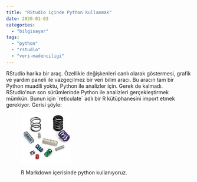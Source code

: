 ```yaml
---
title: "RStudio içinde Python Kullanmak"
date: 2020-01-03
categories: 
  - "bilgisayar"
tags: 
  - "python"
  - "rstudio"
  - "veri-madenciligi"
---
```


RStudio harika bir araç. Özellikle değişkenleri canlı olarak göstermesi, grafik ve yardım paneli ile vazgeçilmez bir veri bilim aracı. Bu aracın tam bir Python muadili yoktu, Python ile analizler için. Gerek de kalmadı. RStudio'nun son sürümlerinde Python ile analizleri gerçekleştirmek mümkün. Bunun için \`reticulate\` adlı bir R kütüphanesini import etmek gerekiyor. Gerisi şöyle:

<figure>

![](/images/image-5.png)

<figcaption>

R Markdown içerisinde python kullanıyoruz.

</figcaption>

</figure>
